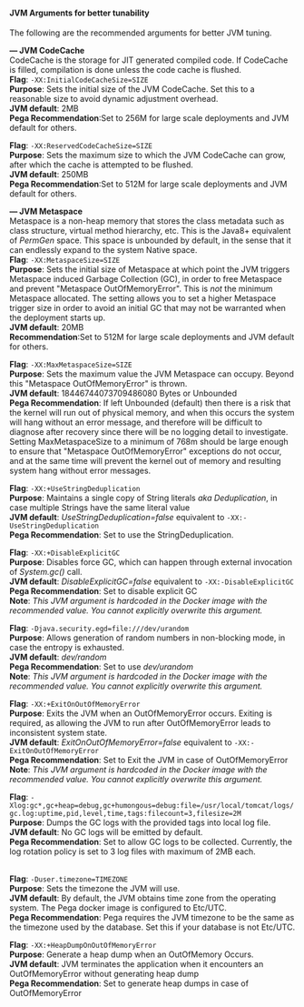 #### JVM Arguments for better tunability
The following are the recommended arguments for better JVM tuning.

**— JVM CodeCache**<br>
CodeCache is the storage for JIT generated compiled code. If CodeCache is filled, compilation is done unless the code cache is flushed. <br>
**Flag**: `-XX:InitialCodeCacheSize=SIZE` <br>
**Purpose**: Sets the initial size of the JVM CodeCache. Set this to a reasonable size to avoid dynamic adjustment overhead.<br>
**JVM default**: 2MB <br>
**Pega Recommendation**:Set to 256M for large scale deployments and JVM default for others.

**Flag**: `-XX:ReservedCodeCacheSize=SIZE` <br>
**Purpose**: Sets the maximum size to which the JVM CodeCache can grow, after which the cache is attempted to be flushed. <br>
**JVM default**: 250MB<br>
**Pega Recommendation**:Set to 512M for large scale deployments and JVM default for others.<br> 

**— JVM Metaspace** <br>
Metaspace is a non-heap memory that stores the class metadata such as class structure, virtual method hierarchy, etc. 
This is the Java8+ equivalent of *PermGen* space. This space is unbounded by default, in the sense that it can endlessly expand to the system Native space.<br>
**Flag**: `-XX:MetaspaceSize=SIZE` <br>
**Purpose**: Sets the initial size of Metaspace at which point the JVM triggers Metaspace induced Garbage Collection (GC), in order to free Metaspace and prevent "Metaspace OutOfMemoryError".
 This is *not* the minimum Metaspace allocated. The setting allows you to set a higher Metaspace trigger size in order to avoid an initial GC that may not be warranted when the deployment starts up. <br>
 **JVM default**: 20MB <br>
**Recommendation**:Set to 512M for large scale deployments and JVM default for others.<br> 

**Flag**: `-XX:MaxMetaspaceSize=SIZE` <br>
**Purpose**: Sets the maximum value the JVM Metaspace can occupy. Beyond this "Metaspace OutOfMemoryError" is thrown.<br>
**JVM default**: 18446744073709486080 Bytes or Unbounded <br>
**Pega Recommendation**:  If left Unbounded (default) then there is a risk that the kernel will run out of physical memory, and when this occurs the system will hang without an error message, and therefore will be difficult to diagnose after recovery since there will be no logging detail to investigate.  Setting MaxMetaspaceSize to a minimum of 768m should be large enough to ensure that "Metaspace OutOfMemoryError" exceptions do not occur, and at the same time will prevent the kernel out of memory and resulting system hang without error messages.<br>

**Flag**: `-XX:+UseStringDeduplication` <br>
**Purpose**: Maintains a single copy of String literals *aka Deduplication*, in case multiple Strings have the same literal value<br>
**JVM default**: *UseStringDeduplication=false* equivalent to `-XX:-UseStringDeduplication`<br>
**Pega Recommendation**: Set to use the StringDeduplication.<br>

**Flag**: `-XX:+DisableExplicitGC` <br>
**Purpose**: Disables force GC, which can happen through external invocation of *System.gc()* call.<br>
**JVM default**: *DisableExplicitGC=false* equivalent to `-XX:-DisableExplicitGC`<br>
**Pega Recommendation**: Set to disable explicit GC<br>
**Note**: *This JVM argument is hardcoded in the Docker image with the recommended value. You cannot explicitly overwrite this argument.*

**Flag**: `-Djava.security.egd=file:///dev/urandom` <br>
**Purpose**: Allows generation of random numbers in non-blocking mode, in case the entropy is exhausted.<br>
**JVM default**: *dev/random*<br>
**Pega Recommendation**: Set to use *dev/urandom* <br>
**Note**: *This JVM argument is hardcoded in the Docker image with the recommended value. You cannot explicitly overwrite this argument.*

**Flag**: `-XX:+ExitOnOutOfMemoryError` <br>
**Purpose**: Exits the JVM when an OutOfMemoryError occurs. Exiting is required, as allowing the JVM to run after OutOfMemoryError leads to inconsistent system state.<br>
**JVM default**: *ExitOnOutOfMemoryError=false* equivalent to `-XX:-ExitOnOutOfMemoryError`<br>
**Pega Recommendation**: Set to Exit the JVM in case of OutOfMemoryError <br>
**Note**: *This JVM argument is hardcoded in the Docker image with the recommended value. You cannot explicitly overwrite this argument.*

**Flag**: `-Xlog:gc*,gc+heap=debug,gc+humongous=debug:file=/usr/local/tomcat/logs/gc.log:uptime,pid,level,time,tags:filecount=3,filesize=2M` <br>
**Purpose**: Dumps the GC logs with the provided tags into local log file. <br>
**JVM default**: No GC logs will be emitted by default.<br>
**Pega Recommendation**: Set to allow GC logs to be collected. Currently, the log rotation policy is set to 3 log files with maximum of 2MB each.<br>
<br>

**Flag**: `-Duser.timezone=TIMEZONE`<br>
**Purpose**: Sets the timezone the JVM will use.<br>
**JVM default**: By default, the JVM obtains time zone from the operating system.  The Pega docker image is configured to Etc/UTC.<br>
**Pega Recommendation**: Pega requires the JVM timezone to be the same as the timezone used by the database.   Set this if your database is not Etc/UTC.

**Flag**: `-XX:+HeapDumpOnOutOfMemoryError` <br>
**Purpose**: Generate a heap dump when an OutOfMemory Occurs.<br>
**JVM default**: JVM terminates the application when it encounters an OutOfMemoryError without generating heap dump<br>
**Pega Recommendation**: Set to generate heap dumps in case of OutOfMemoryError <br>